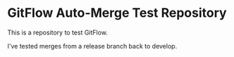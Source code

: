 # GitFlow Auto-Merge Test Repository

This is a repository to test GitFlow.

I've tested merges from a release branch back to develop.